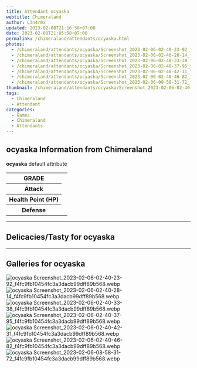 ```yaml
---
title: Attendant ocyaska
webtitle: Chimeraland
author: L3n4r0x
updated: 2023-02-08T21:16:58+07:00
date: 2023-02-08T21:05:58+07:00
permalink: /chimeraland/attendants/ocyaska.html
photos:
  - /chimeraland/attendants/ocyaska/Screenshot_2023-02-06-02-40-23-92_f4fc9fb10454fc3a3dacb99dff89b568.webp
  - /chimeraland/attendants/ocyaska/Screenshot_2023-02-06-02-40-28-14_f4fc9fb10454fc3a3dacb99dff89b568.webp
  - /chimeraland/attendants/ocyaska/Screenshot_2023-02-06-02-40-33-38_f4fc9fb10454fc3a3dacb99dff89b568.webp
  - /chimeraland/attendants/ocyaska/Screenshot_2023-02-06-02-40-37-95_f4fc9fb10454fc3a3dacb99dff89b568.webp
  - /chimeraland/attendants/ocyaska/Screenshot_2023-02-06-02-40-42-31_f4fc9fb10454fc3a3dacb99dff89b568.webp
  - /chimeraland/attendants/ocyaska/Screenshot_2023-02-06-02-40-46-82_f4fc9fb10454fc3a3dacb99dff89b568.webp
  - /chimeraland/attendants/ocyaska/Screenshot_2023-02-06-08-58-31-72_f4fc9fb10454fc3a3dacb99dff89b568.webp
thumbnail: /chimeraland/attendants/ocyaska/Screenshot_2023-02-06-02-40-23-92_f4fc9fb10454fc3a3dacb99dff89b568.webp
tags:
  - Chimeraland
  - Attendant
categories:
  - Games
  - Chimeraland
  - Attendants
---
```


<section id="bootstrap-wrapper"><link rel="stylesheet" href="https://rawcdn.githack.com/dimaslanjaka/Web-Manajemen/0c3b5aa1813bd4abcd2c11bf3e37928b15c28664/css/bootstrap-5-3-0-alpha3-wrapper.css"/><h2>ocyaska Information from Chimeraland</h2><p><b>ocyaska</b> default attribute <table><tr><th>GRADE</th><td></td></tr><tr><th>Attack</th><td></td></tr><tr><th>Health Point (HP)</th><td></td></tr><tr><th>Defense</th><td></td></tr></table></p><hr/><h2>Delicacies/Tasty for ocyaska</h2><hr/><div id="gallery"><h2>Galleries for ocyaska</h2><div class="row"><div class="col-lg-6 col-12"><img src="/chimeraland/attendants/ocyaska/Screenshot_2023-02-06-02-40-23-92_f4fc9fb10454fc3a3dacb99dff89b568.webp" alt="ocyaska Screenshot_2023-02-06-02-40-23-92_f4fc9fb10454fc3a3dacb99dff89b568.webp"/></div><div class="col-lg-6 col-12"><img src="/chimeraland/attendants/ocyaska/Screenshot_2023-02-06-02-40-28-14_f4fc9fb10454fc3a3dacb99dff89b568.webp" alt="ocyaska Screenshot_2023-02-06-02-40-28-14_f4fc9fb10454fc3a3dacb99dff89b568.webp"/></div><div class="col-lg-6 col-12"><img src="/chimeraland/attendants/ocyaska/Screenshot_2023-02-06-02-40-33-38_f4fc9fb10454fc3a3dacb99dff89b568.webp" alt="ocyaska Screenshot_2023-02-06-02-40-33-38_f4fc9fb10454fc3a3dacb99dff89b568.webp"/></div><div class="col-lg-6 col-12"><img src="/chimeraland/attendants/ocyaska/Screenshot_2023-02-06-02-40-37-95_f4fc9fb10454fc3a3dacb99dff89b568.webp" alt="ocyaska Screenshot_2023-02-06-02-40-37-95_f4fc9fb10454fc3a3dacb99dff89b568.webp"/></div><div class="col-lg-6 col-12"><img src="/chimeraland/attendants/ocyaska/Screenshot_2023-02-06-02-40-42-31_f4fc9fb10454fc3a3dacb99dff89b568.webp" alt="ocyaska Screenshot_2023-02-06-02-40-42-31_f4fc9fb10454fc3a3dacb99dff89b568.webp"/></div><div class="col-lg-6 col-12"><img src="/chimeraland/attendants/ocyaska/Screenshot_2023-02-06-02-40-46-82_f4fc9fb10454fc3a3dacb99dff89b568.webp" alt="ocyaska Screenshot_2023-02-06-02-40-46-82_f4fc9fb10454fc3a3dacb99dff89b568.webp"/></div><div class="col-lg-6 col-12"><img src="/chimeraland/attendants/ocyaska/Screenshot_2023-02-06-08-58-31-72_f4fc9fb10454fc3a3dacb99dff89b568.webp" alt="ocyaska Screenshot_2023-02-06-08-58-31-72_f4fc9fb10454fc3a3dacb99dff89b568.webp"/></div></div></div></section>
